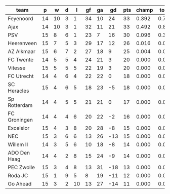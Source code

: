 |     team     | p  | w  | d | l  | gf | ga | gd  | pts | champ | top2  | top3  | top4  |  5-7  | bot4  | bot3  | bot2  |
|--------------|----|----|---|----|----|----|-----|-----|-------|-------|-------|-------|-------|-------|-------|-------|
| Feyenoord    | 14 | 10 | 3 |  1 | 34 | 10 |  24 |  33 | 0.392 | 0.757 | 0.927 | 0.984 | 0.016 | 0.000 | 0.000 | 0.000|
| Ajax         | 14 | 10 | 3 |  1 | 32 | 11 |  21 |  33 | 0.492 | 0.812 | 0.948 | 0.988 | 0.012 | 0.000 | 0.000 | 0.000|
| PSV          | 15 |  8 | 6 |  1 | 23 |  7 |  16 |  30 | 0.096 | 0.323 | 0.721 | 0.908 | 0.089 | 0.000 | 0.000 | 0.000|
| Heerenveen   | 15 |  7 | 5 |  3 | 29 | 17 |  12 |  26 | 0.016 | 0.078 | 0.265 | 0.625 | 0.341 | 0.000 | 0.000 | 0.000|
| AZ Alkmaar   | 15 |  6 | 7 |  2 | 27 | 18 |   9 |  25 | 0.004 | 0.026 | 0.106 | 0.318 | 0.562 | 0.000 | 0.000 | 0.000|
| FC Twente    | 14 |  5 | 5 |  4 | 24 | 21 |   3 |  20 | 0.000 | 0.002 | 0.011 | 0.051 | 0.411 | 0.021 | 0.009 | 0.003|
| Vitesse      | 15 |  5 | 5 |  5 | 22 | 19 |   3 |  20 | 0.000 | 0.001 | 0.008 | 0.038 | 0.374 | 0.028 | 0.013 | 0.004|
| FC Utrecht   | 14 |  4 | 6 |  4 | 22 | 22 |   0 |  18 | 0.000 | 0.001 | 0.007 | 0.042 | 0.391 | 0.028 | 0.014 | 0.005|
| SC Heracles  | 15 |  4 | 6 |  5 | 18 | 23 |  -5 |  18 | 0.000 | 0.000 | 0.002 | 0.009 | 0.171 | 0.093 | 0.049 | 0.022|
| Sp Rotterdam | 14 |  4 | 5 |  5 | 21 | 21 |   0 |  17 | 0.000 | 0.000 | 0.004 | 0.022 | 0.275 | 0.053 | 0.026 | 0.013|
| FC Groningen | 14 |  4 | 4 |  6 | 20 | 22 |  -2 |  16 | 0.000 | 0.000 | 0.002 | 0.012 | 0.205 | 0.085 | 0.045 | 0.019|
| Excelsior    | 15 |  4 | 3 |  8 | 20 | 28 |  -8 |  15 | 0.000 | 0.000 | 0.000 | 0.001 | 0.031 | 0.404 | 0.277 | 0.163|
| NEC          | 15 |  3 | 6 |  6 | 13 | 26 | -13 |  15 | 0.000 | 0.000 | 0.000 | 0.001 | 0.020 | 0.451 | 0.318 | 0.192|
| Willem II    | 14 |  3 | 5 |  6 | 10 | 18 |  -8 |  14 | 0.000 | 0.000 | 0.000 | 0.002 | 0.030 | 0.408 | 0.281 | 0.163|
| ADO Den Haag | 14 |  4 | 2 |  8 | 15 | 24 |  -9 |  14 | 0.000 | 0.000 | 0.000 | 0.002 | 0.060 | 0.276 | 0.173 | 0.097|
| PEC Zwolle   | 15 |  3 | 4 |  8 | 13 | 31 | -18 |  13 | 0.000 | 0.000 | 0.000 | 0.000 | 0.007 | 0.705 | 0.581 | 0.416|
| Roda JC      | 15 |  1 | 9 |  5 |  8 | 19 | -11 |  12 | 0.000 | 0.000 | 0.000 | 0.000 | 0.005 | 0.653 | 0.525 | 0.365|
| Go Ahead     | 15 |  3 | 2 | 10 | 13 | 27 | -14 |  11 | 0.000 | 0.000 | 0.000 | 0.000 | 0.002 | 0.794 | 0.689 | 0.539|
